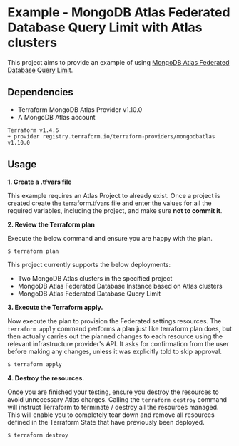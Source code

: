 # Example - MongoDB Atlas Federated Database Query Limit with Atlas clusters

This project aims to provide an example of using [MongoDB Atlas Federated Database Query Limit](https://www.mongodb.com/docs/atlas/data-federation/overview/).


## Dependencies

* Terraform MongoDB Atlas Provider v1.10.0
* A MongoDB Atlas account 

```
Terraform v1.4.6
+ provider registry.terraform.io/terraform-providers/mongodbatlas v1.10.0
```

## Usage
**1\. Create a .tfvars file**

This example requires an Atlas Project to already exist. Once a project is created create the terraform.tfvars file and enter the values for all the required variables, including the project, and make sure **not to commit it**.

**2\. Review the Terraform plan**

Execute the below command and ensure you are happy with the plan.

``` bash
$ terraform plan
```
This project currently supports the below deployments:

- Two MongoDB Atlas clusters in the specified project
- MongoDB Atlas Federated Database Instance based on Atlas clusters
- MongoDB Atlas Federated Database Query Limit

**3\. Execute the Terraform apply.**

Now execute the plan to provision the Federated settings resources. The `terraform apply` command performs a plan just like terraform plan does, but then actually carries out the planned changes to each resource using the relevant infrastructure provider's API. It asks for confirmation from the user before making any changes, unless it was explicitly told to skip approval.

``` bash
$ terraform apply
```

**4\. Destroy the resources.**

Once you are finished your testing, ensure you destroy the resources to avoid unnecessary Atlas charges. Calling the `terraform destroy` command will instruct Terraform to terminate / destroy all the resources managed. This will enable you to completely tear down and remove all resources defined in the Terraform State that have previously been deployed.

``` bash
$ terraform destroy
```